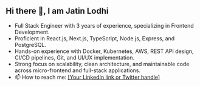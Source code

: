 ## Hi there 👋, I am Jatin Lodhi

- Full Stack Engineer with 3 years of experience, specializing in Frontend Development.
- Proficient in React.js, Next.js, TypeScript, Node.js, Express, and PostgreSQL.
- Hands-on experience with Docker, Kubernetes, AWS, REST API design, CI/CD pipelines, Git, and UI/UX implementation.
- Strong focus on scalability, clean architecture, and maintainable code across micro-frontend and full-stack applications.
- 📫 How to reach me: [[Your LinkedIn link or Twitter handle]](https://www.linkedin.com/in/jatinlodhi/)
